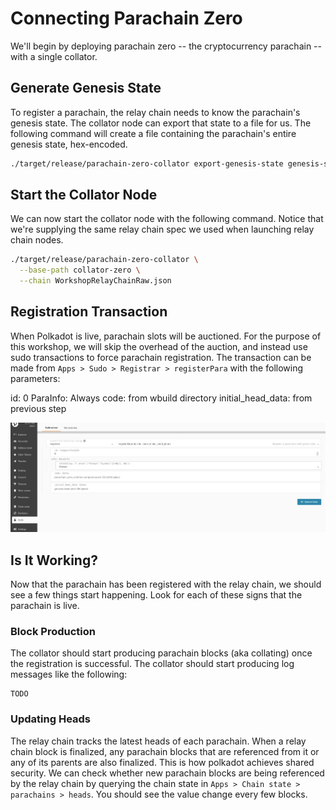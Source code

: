# Connecting Parachain Zero

We'll begin by deploying parachain zero -- the cryptocurrency parachain -- with a single collator.

## Generate Genesis State
To register a parachain, the relay chain needs to know the parachain's genesis state. The collator node can export that state to a file for us. The following command will create a file containing the parachain's entire genesis state, hex-encoded.

```bash
./target/release/parachain-zero-collator export-genesis-state genesis-state-zero
```

## Start the Collator Node
We can now start the collator node with the following command. Notice that we're supplying the same relay chain spec we used when launching relay chain nodes.

```bash
./target/release/parachain-zero-collator \
  --base-path collator-zero \
  --chain WorkshopRelayChainRaw.json
```

## Registration Transaction
When Polkadot is live, parachain slots will be auctioned. For the purpose of this workshop, we will skip the overhead of the auction, and instead use sudo transactions to force parachain registration. The transaction can be made from `Apps > Sudo > Registrar > registerPara` with the following parameters:

id: 0
ParaInfo: Always
code: from wbuild directory
initial_head_data: from previous step

![Registration screenshot](assets/registration-screenshot.png)

## Is It Working?
Now that the parachain has been registered with the relay chain, we should see a few things start happening. Look for each of these signs that the parachain is live.

### Block Production
The collator should start producing parachain blocks (aka collating) once the registration is successful. The collator should start producing log messages like the following:
```
TODO
```

### Updating Heads
The relay chain tracks the latest heads of each parachain. When a relay chain block is finalized, any parachain blocks that are referenced from it or any of its parents are also finalized. This is how polkadot achieves shared security. We can check whether new parachain blocks are being referenced by the relay chain by querying the chain state in `Apps > Chain state > parachains > heads`. You should see the value change every few blocks.

<!--
## Interact
TODO When cumulus is more mature, it would be very insightful to actually submit transactions to the parachains and confirm that they execute properly
-->
